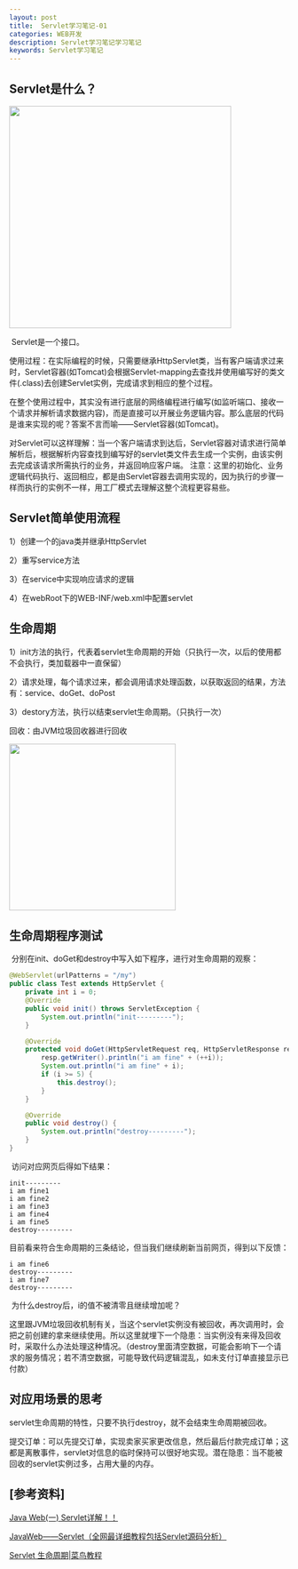 ```yaml
---
layout: post
title:  Servlet学习笔记-01
categories: WEB开发
description: Servlet学习笔记学习笔记
keywords: Servlet学习笔记
---
```


## Servlet是什么？

<img src="https://images2015.cnblogs.com/blog/874710/201702/874710-20170214204632894-1786729693.png" width="400px">

​		Servlet是一个接口。<!-- more -->

​		使用过程：在实际编程的时候，只需要继承HttpServlet类，当有客户端请求过来时，Servlet容器(如Tomcat)会根据Servlet-mapping去查找并使用编写好的类文件(.class)去创建Servlet实例，完成请求到相应的整个过程。

​		在整个使用过程中，其实没有进行底层的网络编程进行编写(如监听端口、接收一个请求并解析请求数据内容)，而是直接可以开展业务逻辑内容。那么底层的代码是谁来实现的呢？答案不言而喻——Servlet容器(如Tomcat)。

​		对Servlet可以这样理解：当一个客户端请求到达后，Servlet容器对请求进行简单解析后，根据解析内容查找到编写好的servlet类文件去生成一个实例，由该实例去完成该请求所需执行的业务，并返回响应客户端。		注意：这里的初始化、业务逻辑代码执行、返回相应，都是由Servlet容器去调用实现的，因为执行的步骤一样而执行的实例不一样，用工厂模式去理解这整个流程更容易些。



## Servlet简单使用流程

1）创建一个的java类并继承HttpServlet

2）重写service方法

3）在service中实现响应请求的逻辑

4）在webRoot下的WEB-INF/web.xml中配置servlet 



## 生命周期

1）init方法的执行，代表着servlet生命周期的开始（只执行一次，以后的使用都不会执行，类加载器中一直保留）

2）请求处理，每个请求过来，都会调用请求处理函数，以获取返回的结果，方法有：service、doGet、doPost

3）destory方法，执行以结束servlet生命周期。（只执行一次）

回收：由JVM垃圾回收器进行回收

<img src="https://www.runoob.com/wp-content/uploads/2014/07/Servlet-LifeCycle.jpg" width="300px">

## 生命周期程序测试

​		分别在init、doGet和destroy中写入如下程序，进行对生命周期的观察：

```java
@WebServlet(urlPatterns = "/my")
public class Test extends HttpServlet {
    private int i = 0;
    @Override
    public void init() throws ServletException {
        System.out.println("init---------");
    }

    @Override
    protected void doGet(HttpServletRequest req, HttpServletResponse resp) throws ServletException, IOException {
        resp.getWriter().println("i am fine" + (++i));
        System.out.println("i am fine" + i);
        if (i >= 5) {
            this.destroy();
        }
    }

    @Override
    public void destroy() {
        System.out.println("destroy---------");
    }
}
```

​		访问对应网页后得如下结果：

```text
init---------
i am fine1
i am fine2
i am fine3
i am fine4
i am fine5
destroy---------
```

​		目前看来符合生命周期的三条结论，但当我们继续刷新当前网页，得到以下反馈：

```text
i am fine6
destroy---------
i am fine7
destroy---------
```

​		为什么destroy后，i的值不被清零且继续增加呢？

​		这里跟JVM垃圾回收机制有关，当这个servlet实例没有被回收，再次调用时，会把之前创建的拿来继续使用。所以这里就埋下一个隐患：当实例没有来得及回收时，采取什么办法处理这种情况。（destroy里面清空数据，可能会影响下一个请求的服务情况；若不清空数据，可能导致代码逻辑混乱，如未支付订单直接显示已付款）



## 对应用场景的思考

​		servlet生命周期的特性，只要不执行destroy，就不会结束生命周期被回收。

​		提交订单：可以先提交订单，实现卖家买家更改信息，然后最后付款完成订单；这都是离散事件，servlet对信息的临时保持可以很好地实现。潜在隐患：当不能被回收的servlet实例过多，占用大量的内存。



## [参考资料]

<a href="https://www.cnblogs.com/whgk/p/6399262.html">Java Web(一) Servlet详解！！</a>

<a href="https://blog.csdn.net/qq_19782019/article/details/80292110">JavaWeb——Servlet（全网最详细教程包括Servlet源码分析）</a>

<a href="https://www.runoob.com/servlet/servlet-life-cycle.html">Servlet 生命周期|菜鸟教程</a>